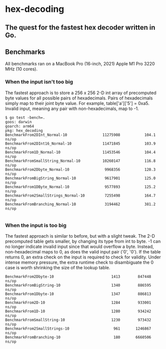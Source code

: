# hex-decoding

## The quest for the fastest hex decoder written in Go. 
## Benchmarks
All benchmarks ran on a MacBook Pro (16-inch, 2021)
Apple M1 Pro 3220 MHz (10 cores).
### When the input isn't too big
The fastest approach is to store a 256 x 256 2-D int array of precomputed byte values for all possible pairs of hexadecimals. Pairs of hexadecimals simply map to their joint byte value.
For example, table['a']['5'] = 0xa5. Invalid input, meaning any pair with non-hexadecimals, map to -1.

```azure
$ go test -bench=.
goos: darwin
goarch: arm64
pkg: hex_decoding
BenchmarkFrom2DInt_Normal-10            	11275908	       104.1 ns/op
BenchmarkFrom2DInt16_Normal-10          	11471845	       103.9 ns/op
BenchmarkFrom1D_Normal-10               	11453546	       104.4 ns/op
BenchmarkFromSmallString_Normal-10      	10260147	       116.8 ns/op
BenchmarkFrom2Dbyte_Normal-10           	 9968356	       120.3 ns/op
BenchmarkFromBigString_Normal-10        	 9617901	       125.0 ns/op
BenchmarkFrom1DByte_Normal-10           	 9577893	       125.2 ns/op
BenchmarkFrom2SmallStrings_Normal-10    	 7255498	       164.7 ns/op
BenchmarkFromBranching_Normal-10        	 3194462	       381.2 ns/op


```
### When the input is too big
The fastest approach is similar to before, but with a slight tweak. The 2-D precomputed table gets smaller, by changing its type from int to byte. 
-1 can no longer indicate invalid input since that would overflow a byte. Instead, non-hexadecimal maps to 0, as does the valid input pair ('0', '0'). If the table returns 0, an extra check on the input is required to check for validity.
Under intense memory pressure, the extra runtime check to disambiguate the 0 case is worth shrinking the size of the lookup table.  

```azure
BenchmarkFrom2Dbyte-10                  	    1413	    847448 ns/op
BenchmarkFromBigString-10               	    1340	    886595 ns/op
BenchmarkFrom1Dbyte-10                  	    1347	    886813 ns/op
BenchmarkFrom2D-10                      	    1284	    933001 ns/op
BenchmarkFrom1D-10                      	    1280	    934242 ns/op
BenchmarkFromSmallString-10             	    1230	    973432 ns/op
BenchmarkFrom2SmallStrings-10           	     961	   1246867 ns/op
BenchmarkFromBranching-10               	     180	   6660506 ns/op
```